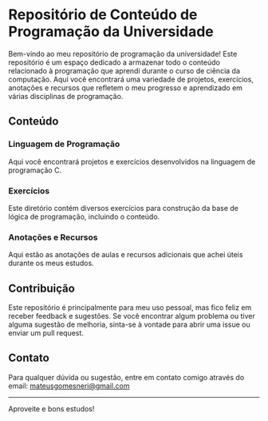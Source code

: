 # Repositório de Conteúdo de Programação da Universidade

Bem-vindo ao meu repositório de programação da universidade! Este repositório é um espaço dedicado a armazenar todo o conteúdo relacionado à programação que aprendi durante o curso de ciência da computação. Aqui você encontrará uma variedade de projetos, exercícios, anotações e recursos que refletem o meu progresso e aprendizado em várias disciplinas de programação.

## Conteúdo

### Linguagem de Programação
Aqui você encontrará projetos e exercícios desenvolvidos na linguagem de programação C.

### Exercícios
Este diretório contém diversos exercícios para construção da base de lógica de programação, incluindo o conteúdo.

### Anotações e Recursos
Aqui estão as anotações de aulas e recursos adicionais que achei úteis durante os meus estudos.

## Contribuição
Este repositório é principalmente para meu uso pessoal, mas fico feliz em receber feedback e sugestões. Se você encontrar algum problema ou tiver alguma sugestão de melhoria, sinta-se à vontade para abrir uma issue ou enviar um pull request.

## Contato
Para qualquer dúvida ou sugestão, entre em contato comigo através do email: [mateusgomesneri@gmail.com](mailto:mateusgomesneri@gmail.com)

---

Aproveite e bons estudos!

